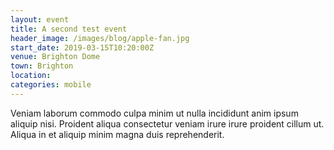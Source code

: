 ```yaml
---
layout: event
title: A second test event
header_image: /images/blog/apple-fan.jpg
start_date: 2019-03-15T10:20:00Z
venue: Brighton Dome
town: Brighton
location: 
categories: mobile
---
```


Veniam laborum commodo culpa minim ut nulla incididunt anim ipsum aliquip nisi. Proident aliqua consectetur veniam irure irure proident cillum ut. Aliqua in et aliquip minim magna duis reprehenderit.